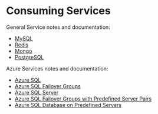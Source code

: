 # Consuming Services 

General Service notes and documentation:
- [MySQL](./mysql-plans-and-config.md)
- [Redis](./redis-plans-and-config.md)
- [Mongo](./mongo-plans-and-config.md)
- [PostgreSQL](./postgresql-plans-and-config.md)

Azure Services notes and documentation:
- [Azure SQL](./mssql-plans-and-config.md)
- [Azure SQL Failover Groups](./mssql-fog-plans-and-config.md)
- [Azure SQL Server](./mssql-server-plans-and-config.md)
- [Azure SQL Failover Groups with Predefined Server Pairs](./mssql-fog-config.md)
- [Azure SQL Database on Predefined Servers](./mssql-db-plans-and-config.md)
